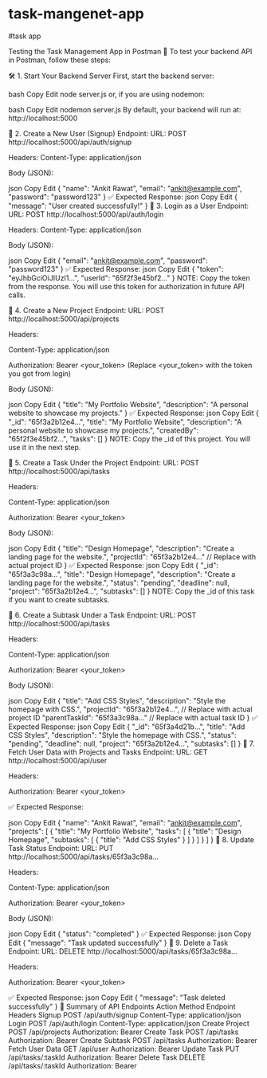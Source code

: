 # task-mangenet-app
#task app

Testing the Task Management App in Postman 🚀
To test your backend API in Postman, follow these steps:

🛠 1. Start Your Backend Server
First, start the backend server:

bash
Copy
Edit
node server.js
or, if you are using nodemon:

bash
Copy
Edit
nodemon server.js
By default, your backend will run at:
http://localhost:5000

📌 2. Create a New User (Signup)
Endpoint:
URL: POST http://localhost:5000/api/auth/signup

Headers: Content-Type: application/json

Body (JSON):

json
Copy
Edit
{
  "name": "Ankit Rawat",
  "email": "ankit@example.com",
  "password": "password123"
}
✅ Expected Response:
json
Copy
Edit
{
  "message": "User created successfully!"
}
📌 3. Login as a User
Endpoint:
URL: POST http://localhost:5000/api/auth/login

Headers: Content-Type: application/json

Body (JSON):

json
Copy
Edit
{
  "email": "ankit@example.com",
  "password": "password123"
}
✅ Expected Response:
json
Copy
Edit
{
  "token": "eyJhbGciOiJIUzI1...",
  "userId": "65f2f3e45bf2..."
}
NOTE: Copy the token from the response. You will use this token for authorization in future API calls.

📌 4. Create a New Project
Endpoint:
URL: POST http://localhost:5000/api/projects

Headers:

Content-Type: application/json

Authorization: Bearer <your_token> (Replace <your_token> with the token you got from login)

Body (JSON):

json
Copy
Edit
{
  "title": "My Portfolio Website",
  "description": "A personal website to showcase my projects."
}
✅ Expected Response:
json
Copy
Edit
{
  "_id": "65f3a2b12e4...",
  "title": "My Portfolio Website",
  "description": "A personal website to showcase my projects.",
  "createdBy": "65f2f3e45bf2...",
  "tasks": []
}
NOTE: Copy the _id of this project. You will use it in the next step.

📌 5. Create a Task Under the Project
Endpoint:
URL: POST http://localhost:5000/api/tasks

Headers:

Content-Type: application/json

Authorization: Bearer <your_token>

Body (JSON):

json
Copy
Edit
{
  "title": "Design Homepage",
  "description": "Create a landing page for the website.",
  "projectId": "65f3a2b12e4..."  // Replace with actual project ID
}
✅ Expected Response:
json
Copy
Edit
{
  "_id": "65f3a3c98a...",
  "title": "Design Homepage",
  "description": "Create a landing page for the website.",
  "status": "pending",
  "deadline": null,
  "project": "65f3a2b12e4...",
  "subtasks": []
}
NOTE: Copy the _id of this task if you want to create subtasks.

📌 6. Create a Subtask Under a Task
Endpoint:
URL: POST http://localhost:5000/api/tasks

Headers:

Content-Type: application/json

Authorization: Bearer <your_token>

Body (JSON):

json
Copy
Edit
{
  "title": "Add CSS Styles",
  "description": "Style the homepage with CSS.",
  "projectId": "65f3a2b12e4...",  // Replace with actual project ID
  "parentTaskId": "65f3a3c98a..." // Replace with actual task ID
}
✅ Expected Response:
json
Copy
Edit
{
  "_id": "65f3a4d21b...",
  "title": "Add CSS Styles",
  "description": "Style the homepage with CSS.",
  "status": "pending",
  "deadline": null,
  "project": "65f3a2b12e4...",
  "subtasks": []
}
📌 7. Fetch User Data with Projects and Tasks
Endpoint:
URL: GET http://localhost:5000/api/user

Headers:

Authorization: Bearer <your_token>

✅ Expected Response:

json
Copy
Edit
{
  "name": "Ankit Rawat",
  "email": "ankit@example.com",
  "projects": [
    {
      "title": "My Portfolio Website",
      "tasks": [
        {
          "title": "Design Homepage",
          "subtasks": [
            {
              "title": "Add CSS Styles"
            }
          ]
        }
      ]
    }
  ]
}
📌 8. Update Task Status
Endpoint:
URL: PUT http://localhost:5000/api/tasks/65f3a3c98a...

Headers:

Content-Type: application/json

Authorization: Bearer <your_token>

Body (JSON):

json
Copy
Edit
{
  "status": "completed"
}
✅ Expected Response:
json
Copy
Edit
{
  "message": "Task updated successfully"
}
📌 9. Delete a Task
Endpoint:
URL: DELETE http://localhost:5000/api/tasks/65f3a3c98a...

Headers:

Authorization: Bearer <your_token>

✅ Expected Response:
json
Copy
Edit
{
  "message": "Task deleted successfully"
}
🎯 Summary of API Endpoints
Action	Method	Endpoint	Headers
Signup	POST	/api/auth/signup	Content-Type: application/json
Login	POST	/api/auth/login	Content-Type: application/json
Create Project	POST	/api/projects	Authorization: Bearer <token>
Create Task	POST	/api/tasks	Authorization: Bearer <token>
Create Subtask	POST	/api/tasks	Authorization: Bearer <token>
Fetch User Data	GET	/api/user	Authorization: Bearer <token>
Update Task	PUT	/api/tasks/:taskId	Authorization: Bearer <token>
Delete Task	DELETE	/api/tasks/:taskId	Authorization: Bearer <token>
